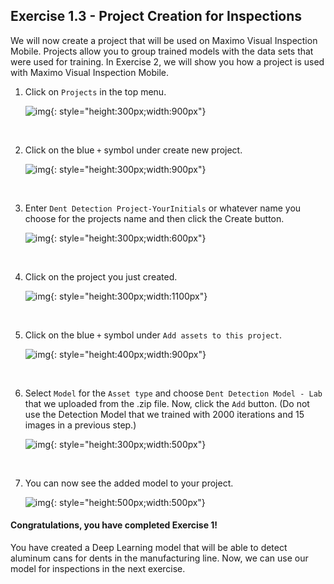 <h2>Exercise 1.3 - Project Creation for Inspections</h2>

We will now create a project that will be used on Maximo Visual Inspection Mobile. Projects allow you to group trained models with the data sets that were used for training. In Exercise 2, we will show you how a project is used with Maximo Visual Inspection Mobile. 

1. Click on `Projects` in the top menu.

    ![img](/img/mvi_saas/img-exerciseOne/exercise1-3/projectstab.png){: style="height:300px;width:900px"}

    <br>

2. Click on the blue `+` symbol under create new project.

    ![img](/img/mvi_saas/img-exerciseOne/exercise1-3/newproject.png){: style="height:300px;width:900px"}

    <br>

3. Enter `Dent Detection Project-YourInitials` or whatever name you choose for the projects name and then click the Create button.

    ![img](/img/mvi_saas/img-exerciseOne/exercise1-3/create.png){: style="height:300px;width:600px"}

    <br>

4. Click on the project you just created.

    ![img](/img/mvi_saas/img-exerciseOne/exercise1-3/new.png){: style="height:300px;width:1100px"}

    <br>

5. Click on the blue `+` symbol under `Add assets to this project`.

    ![img](/img/mvi_saas/img-exerciseOne/exercise1-3/addA.png){: style="height:400px;width:900px"}

    <br>

6. Select `Model` for the `Asset type` and choose `Dent Detection Model - Lab` that we uploaded from the .zip file. Now, click the `Add` button. (Do not use the Detection Model that we trained with 2000 iterations and 15 images in a previous step.)

    ![img](/img/mvi_saas/img-exerciseOne/exercise1-3/addAssets.png){: style="height:300px;width:500px"}

    <br>

7. You can now see the added model to your project.

    ![img](/img/mvi_saas/img-exerciseOne/exercise1-3/created.png){: style="height:500px;width:500px"}


<h4>Congratulations, you have completed Exercise 1!</h4>

You have created a Deep Learning model that will be able to detect aluminum cans for dents in the manufacturing line. Now, we can use our model for inspections in the next exercise. 



